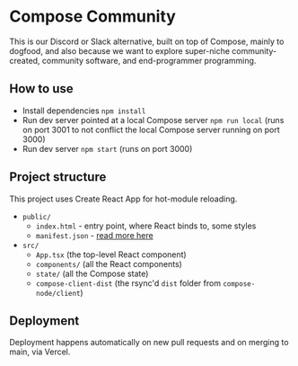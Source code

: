 # Compose Community

This is our Discord or Slack alternative, built on top of Compose, mainly to dogfood, and also because we want to explore super-niche community-created, community software, and end-programmer programming.

## How to use

- Install dependencies `npm install`
- Run dev server pointed at a local Compose server `npm run local` (runs on port 3001 to not conflict the local Compose server running on port 3000)
- Run dev server `npm start` (runs on port 3000)

## Project structure

This project uses Create React App for hot-module reloading.

- `public/`
  - `index.html` - entry point, where React binds to, some styles
  - `manifest.json` - [read more here](https://developer.mozilla.org/en-US/docs/Mozilla/Add-ons/WebExtensions/manifest.json)
- `src/`
  - `App.tsx` (the top-level React component)
  - `components/` (all the React components)
  - `state/` (all the Compose state)
  - `compose-client-dist` (the rsync'd `dist` folder from `compose-node/client`)

## Deployment

Deployment happens automatically on new pull requests and on merging to main, via Vercel.
